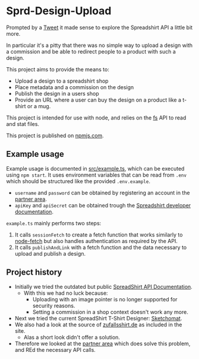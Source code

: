 Sprd-Design-Upload
===

Prompted by a [Tweet](https://twitter.com/Bleeptrack/status/1106826121461616640) it made sense to explore the Spreadshirt API a little bit more.

In particular it's a pitty that there was no simple way to upload a design with a commission and be able to redirect people to a product with such a design.

This project aims to provide the means to:

* Upload a design to a spreadshirt shop
* Place metadata and a commission on the design
* Publish the design in a users shop
* Provide an URL where a user can buy the design on a product like a t-shirt or a mug.

This project is intended for use with node, and relies on the [fs](https://nodejs.org/api/fs.html) API to read and stat files.

This project is published on [npmjs.com](https://www.npmjs.com/package/sprd-design-upload).

Example usage
---

Example usage is documented in [src/example.ts](https://github.com/runjak/sprd-design-upload/blob/master/src/example.ts),
which can be executed using `npm start`.
It uses environment variables that can be read from `.env` which should be structured like the provided `.env.example`.

* `username` and `password` can be obtained by registering an account in the [partner area](https://partner.spreadshirt.de).
* `apiKey` and `apiSecret` can be obtained trough the [Spreadshirt developer documentation](https://developer.spreadshirt.net/display/API).

`example.ts` mainly performs two steps:

1. It calls `sessionFetch` to create a fetch function that works similarly to [node-fetch](https://www.npmjs.com/package/node-fetch) but also handles authentication as required by the API.
2. It calls `publishAndLink` with a fetch function and the data necessary to upload and publish a design.

Project history
---

* Initially we tried the outdated but public [SpreadShirt API Documentation](https://developer.spreadshirt.net/display/API).
  * With this we had no luck because:
    * Uploading with an image pointer is no longer supported for security reasons.
    * Setting a commission in a shop context doesn't work any more.
* Next we tried the current SpreadShirt T-Shirt Designer: [Sketchomat](https://designer.spreadshirt.de/designers/sketchomat?locale=de_DE).
* We also had a look at the source of [zufallsshirt.de](http://zufallsshirt.de) as included in the site.
  * Alas a short look didn't offer a solution.
* Therefore we looked at the [partner area](https://partner.spreadshirt.de) which does solve this problem, and REd the necessary API calls.
